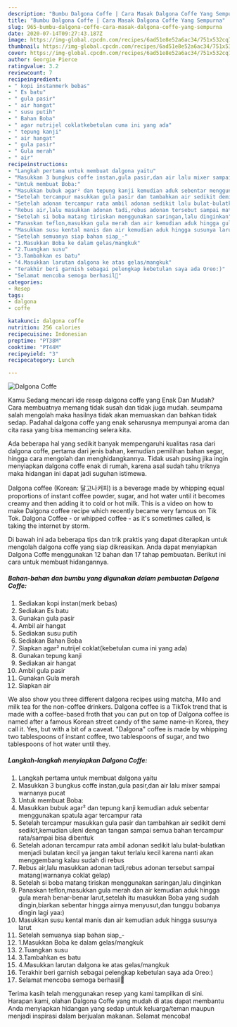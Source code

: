```yaml
---
description: "Bumbu Dalgona Coffe | Cara Masak Dalgona Coffe Yang Sempurna"
title: "Bumbu Dalgona Coffe | Cara Masak Dalgona Coffe Yang Sempurna"
slug: 965-bumbu-dalgona-coffe-cara-masak-dalgona-coffe-yang-sempurna
date: 2020-07-14T09:27:43.187Z
image: https://img-global.cpcdn.com/recipes/6ad51e8e52a6ac34/751x532cq70/dalgona-coffe-foto-resep-utama.jpg
thumbnail: https://img-global.cpcdn.com/recipes/6ad51e8e52a6ac34/751x532cq70/dalgona-coffe-foto-resep-utama.jpg
cover: https://img-global.cpcdn.com/recipes/6ad51e8e52a6ac34/751x532cq70/dalgona-coffe-foto-resep-utama.jpg
author: Georgie Pierce
ratingvalue: 3.2
reviewcount: 7
recipeingredient:
- " kopi instanmerk bebas"
- " Es batu"
- " gula pasir"
- " air hangat"
- " susu putih"
- " Bahan Boba"
- " agar nutrijel coklatkebetulan cuma ini yang ada"
- " tepung kanji"
- " air hangat"
- " gula pasir"
- " Gula merah"
- " air"
recipeinstructions:
- "Langkah pertama untuk membuat dalgona yaitu"
- "Masukkan 3 bungkus coffe instan,gula pasir,dan air lalu mixer sampai warnanya pucat"
- "Untuk membuat Boba:"
- "Masukkan bubuk agar² dan tepung kanji kemudian aduk sebentar menggunakan spatula agar tercampur rata"
- "Setelah tercampur masukkan gula pasir dan tambahkan air sedikit demi sedikit,kemudian uleni dengan tangan sampai semua bahan tercampur rata/sampai bisa dibentuk"
- "Setelah adonan tercampur rata ambil adonan sedikit lalu bulat-bulatkan menjadi bulatan kecil ya jangan takut terlalu kecil karena nanti akan menggembang kalau sudah di rebus"
- "Rebus air,lalu masukkan adonan tadi,rebus adonan tersebut sampai matang(warnanya coklat gelap)"
- "Setelah si boba matang tiriskan menggunakan saringan,lalu dinginkan"
- "Panaskan teflon,masukkan gula merah dan air kemudian aduk hingga gula merah benar-benar larut,setelah itu masukkan Boba yang sudah dingin,biarkan sebentar hingga airnya menyusut,dan tunggu bobanya dingin lagi yaa:)"
- "Masukkan susu kental manis dan air kemudian aduk hingga susunya larut"
- "Setelah semuanya siap bahan siap_-"
- "1.Masukkan Boba ke dalam gelas/mangkuk"
- "2.Tuangkan susu"
- "3.Tambahkan es batu"
- "4.Masukkan larutan dalgona ke atas gelas/mangkuk"
- "Terakhir beri garnish sebagai pelengkap kebetulan saya ada Oreo:)"
- "Selamat mencoba semoga berhasil🤗"
categories:
- Resep
tags:
- dalgona
- coffe

katakunci: dalgona coffe 
nutrition: 256 calories
recipecuisine: Indonesian
preptime: "PT38M"
cooktime: "PT44M"
recipeyield: "3"
recipecategory: Lunch

---
```



![Dalgona Coffe](https://img-global.cpcdn.com/recipes/6ad51e8e52a6ac34/751x532cq70/dalgona-coffe-foto-resep-utama.jpg)

Kamu Sedang mencari ide resep dalgona coffe yang Enak Dan Mudah? Cara membuatnya memang tidak susah dan tidak juga mudah. seumpama salah mengolah maka hasilnya tidak akan memuaskan dan bahkan tidak sedap. Padahal dalgona coffe yang enak seharusnya mempunyai aroma dan cita rasa yang bisa memancing selera kita.

Ada beberapa hal yang sedikit banyak mempengaruhi kualitas rasa dari dalgona coffe, pertama dari jenis bahan, kemudian pemilihan bahan segar, hingga cara mengolah dan menghidangkannya. Tidak usah pusing jika ingin menyiapkan dalgona coffe enak di rumah, karena asal sudah tahu triknya maka hidangan ini dapat jadi suguhan istimewa.

Dalgona coffee (Korean: 달고나커피) is a beverage made by whipping equal proportions of instant coffee powder, sugar, and hot water until it becomes creamy and then adding it to cold or hot milk. This is a video on how to make Dalgona coffee recipe which recently became very famous on Tik Tok. Dalgona Coffee - or whipped coffee - as it&#39;s sometimes called, is taking the internet by storm.


Di bawah ini ada beberapa tips dan trik praktis yang dapat diterapkan untuk mengolah dalgona coffe yang siap dikreasikan. Anda dapat menyiapkan Dalgona Coffe menggunakan 12 bahan dan 17 tahap pembuatan. Berikut ini cara untuk membuat hidangannya.

<!--inarticleads1-->

##### Bahan-bahan dan bumbu yang digunakan dalam pembuatan Dalgona Coffe:

1. Sediakan  kopi instan(merk bebas)
1. Sediakan  Es batu
1. Gunakan  gula pasir
1. Ambil  air hangat
1. Sediakan  susu putih
1. Sediakan  Bahan Boba
1. Siapkan  agar² nutrijel coklat(kebetulan cuma ini yang ada)
1. Gunakan  tepung kanji
1. Sediakan  air hangat
1. Ambil  gula pasir
1. Gunakan  Gula merah
1. Siapkan  air


We also show you three different dalgona recipes using matcha, Milo and milk tea for the non-coffee drinkers. Dalgona coffee is a TikTok trend that is made with a coffee-based froth that you can put on top of Dalgona coffee is named after a famous Korean street candy of the same name-in Korea, they call it. Yes, but with a bit of a caveat. &#34;Dalgona&#34; coffee is made by whipping two tablespoons of instant coffee, two tablespoons of sugar, and two tablespoons of hot water until they. 

<!--inarticleads2-->

##### Langkah-langkah menyiapkan Dalgona Coffe:

1. Langkah pertama untuk membuat dalgona yaitu
1. Masukkan 3 bungkus coffe instan,gula pasir,dan air lalu mixer sampai warnanya pucat
1. Untuk membuat Boba:
1. Masukkan bubuk agar² dan tepung kanji kemudian aduk sebentar menggunakan spatula agar tercampur rata
1. Setelah tercampur masukkan gula pasir dan tambahkan air sedikit demi sedikit,kemudian uleni dengan tangan sampai semua bahan tercampur rata/sampai bisa dibentuk
1. Setelah adonan tercampur rata ambil adonan sedikit lalu bulat-bulatkan menjadi bulatan kecil ya jangan takut terlalu kecil karena nanti akan menggembang kalau sudah di rebus
1. Rebus air,lalu masukkan adonan tadi,rebus adonan tersebut sampai matang(warnanya coklat gelap)
1. Setelah si boba matang tiriskan menggunakan saringan,lalu dinginkan
1. Panaskan teflon,masukkan gula merah dan air kemudian aduk hingga gula merah benar-benar larut,setelah itu masukkan Boba yang sudah dingin,biarkan sebentar hingga airnya menyusut,dan tunggu bobanya dingin lagi yaa:)
1. Masukkan susu kental manis dan air kemudian aduk hingga susunya larut
1. Setelah semuanya siap bahan siap_-
1. 1.Masukkan Boba ke dalam gelas/mangkuk
1. 2.Tuangkan susu
1. 3.Tambahkan es batu
1. 4.Masukkan larutan dalgona ke atas gelas/mangkuk
1. Terakhir beri garnish sebagai pelengkap kebetulan saya ada Oreo:)
1. Selamat mencoba semoga berhasil🤗




Terima kasih telah menggunakan resep yang kami tampilkan di sini. Harapan kami, olahan Dalgona Coffe yang mudah di atas dapat membantu Anda menyiapkan hidangan yang sedap untuk keluarga/teman maupun menjadi inspirasi dalam berjualan makanan. Selamat mencoba!
